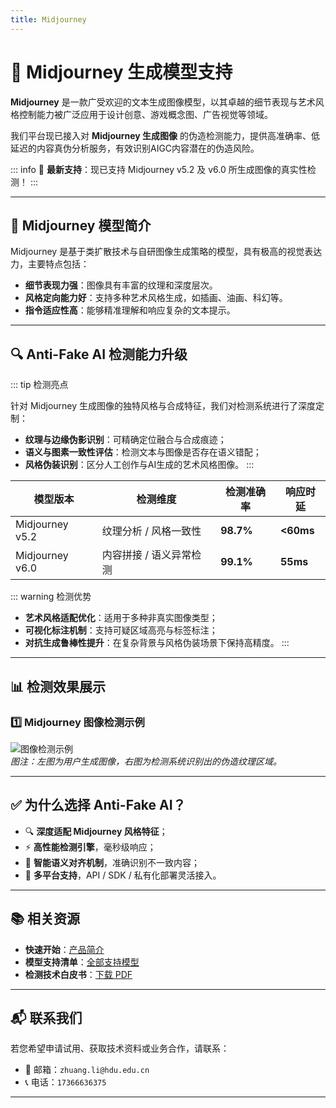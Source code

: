 ```yaml
---
title: Midjourney
---
```


# 🎨 Midjourney 生成模型支持

**Midjourney** 是一款广受欢迎的文本生成图像模型，以其卓越的细节表现与艺术风格控制能力被广泛应用于设计创意、游戏概念图、广告视觉等领域。

我们平台现已接入对 **Midjourney 生成图像** 的伪造检测能力，提供高准确率、低延迟的内容真伪分析服务，有效识别AIGC内容潜在的伪造风险。

::: info
📢 **最新支持**：现已支持 Midjourney v5.2 及 v6.0 所生成图像的真实性检测！
:::

---

## 🌟 Midjourney 模型简介

Midjourney 是基于类扩散技术与自研图像生成策略的模型，具有极高的视觉表达力，主要特点包括：

- **细节表现力强**：图像具有丰富的纹理和深度层次。
- **风格定向能力好**：支持多种艺术风格生成，如插画、油画、科幻等。
- **指令适应性高**：能够精准理解和响应复杂的文本提示。

---

## 🔍 Anti-Fake AI 检测能力升级

::: tip 检测亮点

针对 Midjourney 生成图像的独特风格与合成特征，我们对检测系统进行了深度定制：

- **纹理与边缘伪影识别**：可精确定位融合与合成痕迹；
- **语义与图素一致性评估**：检测文本与图像是否存在语义错配；
- **风格伪装识别**：区分人工创作与AI生成的艺术风格图像。
:::

| 模型版本     | 检测维度                   | 检测准确率 | 响应时延   |
|--------------|----------------------------|------------|------------|
| Midjourney v5.2 | 纹理分析 / 风格一致性        | **98.7%**   | **<60ms**  |
| Midjourney v6.0 | 内容拼接 / 语义异常检测      | **99.1%**   | **55ms**   |

::: warning 检测优势

- **艺术风格适配优化**：适用于多种非真实图像类型；
- **可视化标注机制**：支持可疑区域高亮与标签标注；
- **对抗生成鲁棒性提升**：在复杂背景与风格伪装场景下保持高精度。
:::

---

## 📊 检测效果展示

### 1️⃣ Midjourney 图像检测示例

![图像检测示例](https://yourdomain.com/assets/midjourney-detect.jpg)  
*图注：左图为用户生成图像，右图为检测系统识别出的伪造纹理区域。*

---

## ✅ 为什么选择 Anti-Fake AI？

- 🔍 **深度适配 Midjourney 风格特征**；
- ⚡ **高性能检测引擎**，毫秒级响应；
- 🧠 **智能语义对齐机制**，准确识别不一致内容；
- 🧩 **多平台支持**，API / SDK / 私有化部署灵活接入。

---

## 📚 相关资源

- **快速开始**：[产品简介](../quick_start/brief.md)
- **模型支持清单**：[全部支持模型](./overview.md)
- **检测技术白皮书**：[下载 PDF](https://yourdomain.com/whitepaper.pdf)

---

## 📬 联系我们

若您希望申请试用、获取技术资料或业务合作，请联系：

- 📧 邮箱：`zhuang.li@hdu.edu.cn`   
- 📞 电话：`17366636375`

---
